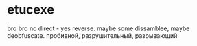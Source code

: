 # etucexe
bro bro no direct - yes reverse. maybe some dissamblee, maybe deobfuscate. пробивной, разрушительный, разрывающий
